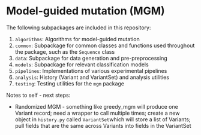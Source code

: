 # Model-guided mutation (MGM)

The following subpackages are included in this repository:

1. `algorithms`: Algorithms for model-guided mutation
2. `common`: Subpackage for common classes and functions used throughout the package, such as the `Sequence` class
3. `data`: Subpackage for data generation and pre-preprocessing
4. `models`: Subpackage for relevant classification models
5. `pipelines`: Implementations of various experimental pipelines
6. `analysis`: History (Variant and VariantSet) and analysis utilities
7. `testing`: Testing utilities for the `mgm` package


Notes to self - next steps:

* Randomized MGM - something like greedy_mgm will produce one Variant record; need a wrapper to call multiple times; create a new object in `history.py` called `VariantSet`which will store a list of Variants; pull fields that are the same across Variants into fields in the VariantSet